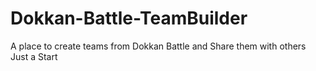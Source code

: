 # Dokkan-Battle-TeamBuilder
A place to create teams from Dokkan Battle and Share them with others
 Just a Start
